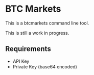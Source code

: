# BTC Markets 

This is a btcmarkets command line tool.

This is still a work in progress.

## Requirements

- API Key
- Private Key (base64 encoded)
